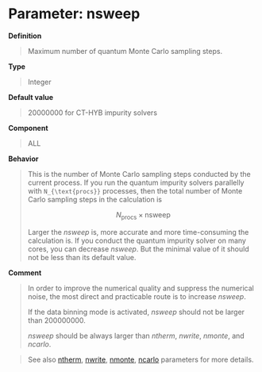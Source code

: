 # Parameter: nsweep

**Definition**

> Maximum number of quantum Monte Carlo sampling steps.

**Type**

> Integer

**Default value**

> 20000000 for CT-HYB impurity solvers

**Component**

> ALL

**Behavior**

> This is the number of Monte Carlo sampling steps conducted by the current process. If you run the quantum impurity solvers parallelly with ``N_{\text{procs}}`` processes, then the total number of Monte Carlo sampling steps in the calculation is 
>
> ```math
> N_{\text{procs}} \times \text{nsweep}
> ```
>
> Larger the *nsweep* is, more accurate and more time-consuming the calculation is. If you conduct the quantum impurity solver on many cores, you can decrease *nsweep*. But the minimal value of it should not be less than its default value. 

**Comment**

> In order to improve the numerical quality and suppress the numerical noise, the most direct and practicable route is to increase *nsweep*.
>
> If the data binning mode is activated, *nsweep* should not be larger than 200000000.
>
> *nsweep* should be always larger than *ntherm*, *nwrite*, *nmonte*, and *ncarlo*.

> See also [ntherm](p_ntherm.md), [nwrite](p_nwrite.md), [nmonte](p_nmonte.md), [ncarlo](p_ncarlo.md) parameters for more details.
